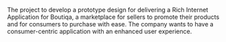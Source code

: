 The project to develop a prototype design for delivering a Rich Internet Application
for Boutiqa, a marketplace for sellers to promote their products and for consumers to
purchase with ease. The company wants to have a consumer-centric application with
an enhanced user experience. 
